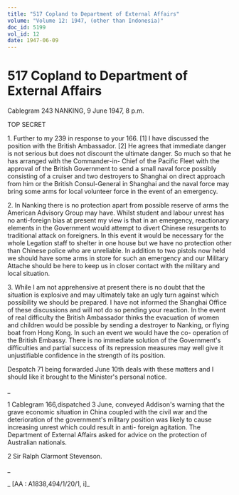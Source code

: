 ```yaml
---
title: "517 Copland to Department of External Affairs"
volume: "Volume 12: 1947, (other than Indonesia)"
doc_id: 5199
vol_id: 12
date: 1947-06-09
---
```


# 517 Copland to Department of External Affairs

Cablegram 243 NANKING, 9 June 1947, 8 p.m.

TOP SECRET

1\. Further to my 239 in response to your 166. [1] I have discussed the position with the British Ambassador. [2] He agrees that immediate danger is not serious but does not discount the ultimate danger. So much so that he has arranged with the Commander-in- Chief of the Pacific Fleet with the approval of the British Government to send a small naval force possibly consisting of a cruiser and two destroyers to Shanghai on direct approach from him or the British Consul-General in Shanghai and the naval force may bring some arms for local volunteer force in the event of an emergency.

2\. In Nanking there is no protection apart from possible reserve of arms the American Advisory Group may have. Whilst student and labour unrest has no anti-foreign bias at present my view is that in an emergency, reactionary elements in the Government would attempt to divert Chinese resurgents to traditional attack on foreigners. In this event it would be necessary for the whole Legation staff to shelter in one house but we have no protection other than Chinese police who are unreliable. In addition to two pistols now held we should have some arms in store for such an emergency and our Military Attache should be here to keep us in closer contact with the military and local situation.

3\. While I am not apprehensive at present there is no doubt that the situation is explosive and may ultimately take an ugly turn against which possibility we should be prepared. I have not informed the Shanghai Office of these discussions and will not do so pending your reaction. In the event of real difficulty the British Ambassador thinks the evacuation of women and children would be possible by sending a destroyer to Nanking, or flying boat from Hong Kong. In such an event we would have the co- operation of the British Embassy. There is no immediate solution of the Government's difficulties and partial success of its repression measures may well give it unjustifiable confidence in the strength of its position.

Despatch 71 being forwarded June 10th deals with these matters and I should like it brought to the Minister's personal notice.

_

1 Cablegram 166,dispatched 3 June, conveyed Addison's warning that the grave economic situation in China coupled with the civil war and the deterioration of the government's military position was likely to cause increasing unrest which could result in anti- foreign agitation. The Department of External Affairs asked for advice on the protection of Australian nationals.

2 Sir Ralph Clarmont Stevenson.

_

_ [AA : A1838,494/1/20/1, i]_
